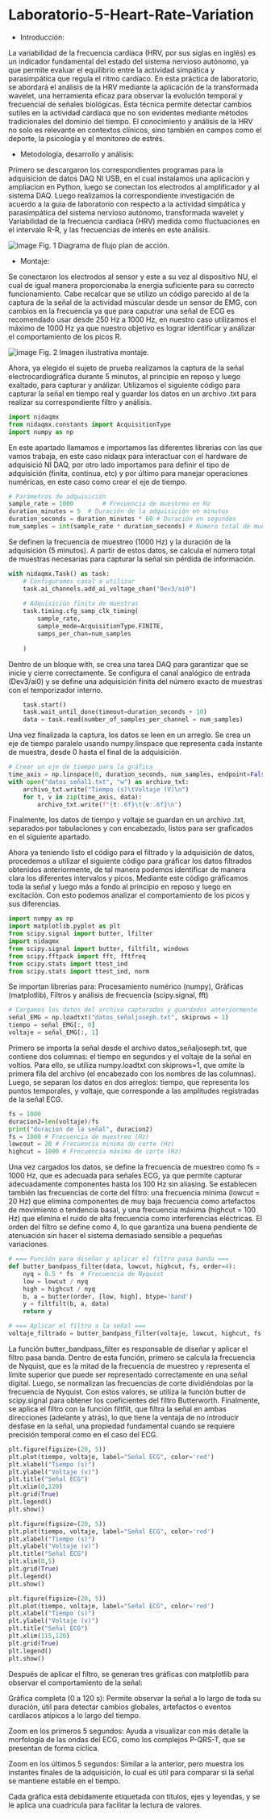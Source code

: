 # Laboratorio-5-Heart-Rate-Variation

- Introducción:
  
La variabilidad de la frecuencia cardíaca (HRV, por sus siglas en inglés) es un indicador fundamental del estado del sistema nervioso autónomo, ya que permite evaluar el equilibrio entre la actividad simpática y parasimpática que regula el ritmo cardíaco. En esta práctica de laboratorio, se abordará el análisis de la HRV mediante la aplicación de la transformada wavelet, una herramienta eficaz para observar la evolución temporal y frecuencial de señales biológicas. Esta técnica permite detectar cambios sutiles en la actividad cardíaca que no son evidentes mediante métodos tradicionales del dominio del tiempo. El conocimiento y análisis de la HRV no solo es relevante en contextos clínicos, sino también en campos como el deporte, la psicología y el monitoreo de estrés.

- Metodología, desarrollo y análisis:

Primero se descargaron los correspondientes programas para la adquisicion de datos DAQ NI USB, en el cual instalamos una aplicacion y ampliacion en Python, luego se conectan los electrodos al amplificador y al sistema DAQ. Luego realizamos la correspondiente investigación de acuerdo a la guia de laboratorio con respecto a la actividad simpática y parasimpática del sistema nervioso autónomo, transformada wavelet y Variabilidad de la frecuencia cardiaca (HRV) medida como fluctuaciones en el intervalo R-R, y las frecuencias de interés en este análisis.

![image](https://github.com/user-attachments/assets/ab3df84d-3256-4978-8a06-895365832d51)
Fig. 1 Diagrama de flujo plan de acción.

- Montaje:

Se conectaron los electrodos al sensor y este a su vez al dispositivo NU, el cual de igual manera proporcionaba la energia suficiente para su correcto funcionamiento. Cabe recalcar que se utilizo un código parecido al de la captura de la señal de la actividad múscular desde un sensor de EMG, con cambios en la frecuencia ya que para caputrar una señal de ECG es recomendado usar desde 250 Hz a 1000 Hz, en nuestro caso utilizamos el máximo de 1000 Hz ya que nuestro objetivo es lograr identificar y análizar el comportamiento de los picos R.

![image](https://github.com/user-attachments/assets/b26ffaf4-68fe-436c-9667-3464a90e272d)
Fig. 2 Imagen ilustrativa montaje.

Ahora, ya elegido el sujeto de prueba realizamos la captura de la señal electrocardiográfica durante 5 minutos, al principio en reposo y luego exaltado, para capturar y análizar.
Utilizamos el siguiente código para capturar la señal en tiempo real y guardar los datos en un archivo .txt para realizar su correspondiente filtro y análisis.

```python 
import nidaqmx
from nidaqmx.constants import AcquisitionType
import numpy as np
```
En este apartado llamamos e importamos las diferentes librerias con las que vamos trabaja, en este caso nidaqx para interactuar con el hardware de adquisició NI DAQ, por otro
lado importamos para definir el tipo de adquisición (finita, continua, etc) y por último para manejar operaciones numéricas, en este caso como crear el eje de tiempo.

```python
# Parámetros de adquisición 
sample_rate = 1000        # Frecuencia de muestreo en Hz
duration_minutes = 5  # Duración de la adquisición en minutos
duration_seconds = duration_minutes * 60 # Duración en segundos
num_samples = int(sample_rate * duration_seconds) # Número total de muestras
```
Se definen la frecuencia de muestreo (1000 Hz) y la duración de la adquisición (5 minutos). A partir de estos datos, se calcula el número total de muestras necesarias para capturar la señal sin pérdida de información.

```python
with nidaqmx.Task() as task:
    # Configuramos canal a utilizar
    task.ai_channels.add_ai_voltage_chan("Dev3/ai0")
    
    # Adquisición finita de muestras
    task.timing.cfg_samp_clk_timing(
        sample_rate,
        sample_mode=AcquisitionType.FINITE,
        samps_per_chan=num_samples
    
    )
```
Dentro de un bloque with, se crea una tarea DAQ para garantizar que se inicie y cierre correctamente. Se configura el canal analógico de entrada (Dev3/ai0) y se define una adquisición finita del número exacto de muestras con el temporizador interno.
```python
    task.start()
    task.wait_until_done(timeout=duration_seconds + 10)
    data = task.read(number_of_samples_per_channel = num_samples)
```
Una vez finalizada la captura, los datos se leen en un arreglo. Se crea un eje de tiempo paralelo usando numpy.linspace que representa cada instante de muestra, desde 0 hasta el final de la adquisición.

```python
# Crear un eje de tiempo para la gráfica
time_axis = np.linspace(0, duration_seconds, num_samples, endpoint=False)
with open("datos_señal1.txt", "w") as archivo_txt:
    archivo_txt.write("Tiempo (s)\tVoltaje (V)\n")
    for t, v in zip(time_axis, data):
        archivo_txt.write(f"{t:.6f}\t{v:.6f}\n")
```
Finalmente, los datos de tiempo y voltaje se guardan en un archivo .txt, separados por tabulaciones y con encabezado, listos para ser graficados en el siguiente apartado.

Ahora ya teniendo listo el código para el filtrado y la adquisición de datos, procedemos a utilizar el siguiente código para gráficar los datos filtrados obtenidos anteriormente, de tal manera podemos identificar de manera clara los diferentes intervalos y picos. Mediante este código gráficamos toda la señal y luego más a fondo al principio en reposo y luego en excitación. Con esto podemos analizar el comportamiento de los picos y sus diferencias. 

```python
import numpy as np
import matplotlib.pyplot as plt
from scipy.signal import butter, lfilter
import nidaqmx
from scipy.signal import butter, filtfilt, windows
from scipy.fftpack import fft, fftfreq
from scipy.stats import ttest_ind
from scipy.stats import ttest_ind, norm
```
Se importan librerías para: Procesamiento numérico (numpy), Gráficas (matplotlib), Filtros y análisis de frecuencia (scipy.signal, fft)

```python
# Cargamos los datos del archivo capturados y guardados anteriormente
señal_EMG = np.loadtxt("datos_señaljoseph.txt", skiprows = 1)
tiempo = señal_EMG[:, 0]
voltaje = señal_EMG[:, 1]
```
Primero se importa la señal desde el archivo datos_señaljoseph.txt, que contiene dos columnas: el tiempo en segundos y el voltaje de la señal en voltios. Para ello, se utiliza numpy.loadtxt con skiprows=1, que omite la primera fila del archivo (el encabezado con los nombres de las columnas). Luego, se separan los datos en dos arreglos: tiempo, que representa los puntos temporales, y voltaje, que corresponde a las amplitudes registradas de la señal ECG.

```python
fs = 1000
duracion2=len(voltaje)/fs
print("duracion de la señal", duracion2)
fs = 1000 # Frecuencia de muestreo (Hz)
lowcout = 20 # Frecuencia mínima de corte (Hz)
highcut = 1000 # Frecuencia máxima de corte (Hz)
```
Una vez cargados los datos, se define la frecuencia de muestreo como fs = 1000 Hz, que es adecuada para señales ECG, ya que permite capturar adecuadamente componentes hasta los 100 Hz sin aliasing. Se establecen también las frecuencias de corte del filtro: una frecuencia mínima (lowcut = 20 Hz) que elimina componentes de muy baja frecuencia como artefactos de movimiento o tendencia basal, y una frecuencia máxima (highcut = 100 Hz) que elimina el ruido de alta frecuencia como interferencias eléctricas. El orden del filtro se define como 4, lo que garantiza una buena pendiente de atenuación sin hacer el sistema demasiado sensible a pequeñas variaciones.

```python
# === Función para diseñar y aplicar el filtro pasa banda ===
def butter_bandpass_filter(data, lowcut, highcut, fs, order=4):
    nyq = 0.5 * fs  # Frecuencia de Nyquist
    low = lowcut / nyq
    high = highcut / nyq
    b, a = butter(order, [low, high], btype='band')
    y = filtfilt(b, a, data)
    return y

# === Aplicar el filtro a la señal ===
voltaje_filtrado = butter_bandpass_filter(voltaje, lowcut, highcut, fs, order)
```
La función butter_bandpass_filter es responsable de diseñar y aplicar el filtro pasa banda. Dentro de esta función, primero se calcula la frecuencia de Nyquist, que es la mitad de la frecuencia de muestreo y representa el límite superior que puede ser representado correctamente en una señal digital. Luego, se normalizan las frecuencias de corte dividiéndolas por la frecuencia de Nyquist. Con estos valores, se utiliza la función butter de scipy.signal para obtener los coeficientes del filtro Butterworth. Finalmente, se aplica el filtro con la función filtfilt, que filtra la señal en ambas direcciones (adelante y atrás), lo que tiene la ventaja de no introducir desfase en la señal, una propiedad fundamental cuando se requiere precisión temporal como en el caso del ECG.

```python
plt.figure(figsize=(20, 5))
plt.plot(tiempo, voltaje, label="Señal ECG", color='red')
plt.xlabel("Tiempo (s)")
plt.ylabel("Voltaje (v)")
plt.title("Señal ECG")
plt.xlim(0,120)
plt.grid(True)
plt.legend()
plt.show()

plt.figure(figsize=(20, 5))
plt.plot(tiempo, voltaje, label="Señal ECG", color='red')
plt.xlabel("Tiempo (s)")
plt.ylabel("Voltaje (v)")
plt.title("Señal ECG")
plt.xlim(0,5)
plt.grid(True)
plt.legend()
plt.show()

plt.figure(figsize=(20, 5))
plt.plot(tiempo, voltaje, label="Señal ECG", color='red')
plt.xlabel("Tiempo (s)")
plt.ylabel("Voltaje (v)")
plt.title("Señal ECG")
plt.xlim(115,120)
plt.grid(True)
plt.legend()
plt.show()
```
Después de aplicar el filtro, se generan tres gráficas con matplotlib para observar el comportamiento de la señal:

Gráfica completa (0 a 120 s): Permite observar la señal a lo largo de toda su duración, útil para detectar cambios globales, artefactos o eventos cardíacos atípicos a lo largo del tiempo.

Zoom en los primeros 5 segundos: Ayuda a visualizar con más detalle la morfología de las ondas del ECG, como los complejos P-QRS-T, que se presentan de forma cíclica.

Zoom en los últimos 5 segundos: Similar a la anterior, pero muestra los instantes finales de la adquisición, lo cual es útil para comparar si la señal se mantiene estable en el tiempo.

Cada gráfica está debidamente etiquetada con títulos, ejes y leyendas, y se le aplica una cuadrícula para facilitar la lectura de valores.
